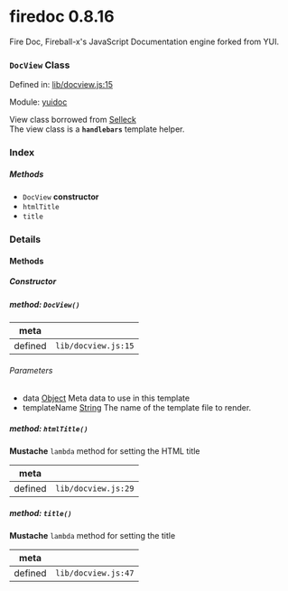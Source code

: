 
# firedoc 0.8.16

Fire Doc, Fireball-x&#x27;s JavaScript Documentation engine forked from YUI.

### `DocView` Class


Defined in: [lib/docview.js:15](../files/lib/docview.js.js)

Module: [yuidoc](../modules/yuidoc.md)




View class borrowed from [Selleck](https://github.com/rgrove/selleck)  
The view class is a **`handlebars`** template helper.

### Index



##### Methods

  - `DocView` **constructor**
  - `htmlTitle`
  - `title`





### Details




<!-- Method Block -->
#### Methods

##### Constructor

##### method: `DocView()`



| meta |   |
|------|---|
| defined | `lib/docview.js:15` |

###### Parameters
- data <a href="https://developer.mozilla.org/en/JavaScript/Reference/Global_Objects/Object" class="crosslink external" target="_blank">Object</a> Meta data to use in this template
- templateName <a href="https://developer.mozilla.org/en/JavaScript/Reference/Global_Objects/String" class="crosslink external" target="_blank">String</a> The name of the template file to render.



##### method: `htmlTitle()`

**Mustache** `lambda` method for setting the HTML title

| meta |   |
|------|---|
| defined | `lib/docview.js:29` |




##### method: `title()`

**Mustache** `lambda` method for setting the title

| meta |   |
|------|---|
| defined | `lib/docview.js:47` |





